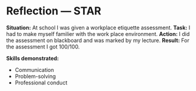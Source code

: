 # Reflection — STAR

**Situation:** At school I was given a workplace etiquette assessment. 
**Task:** I had to make myself familier with the work place environment.
**Action:** I did the assessment on blackboard and was marked by my lecture.
**Result:** For the assessment I got 100/100.

**Skills demonstrated:**  
- Communication  
- Problem-solving
- Professional conduct  
